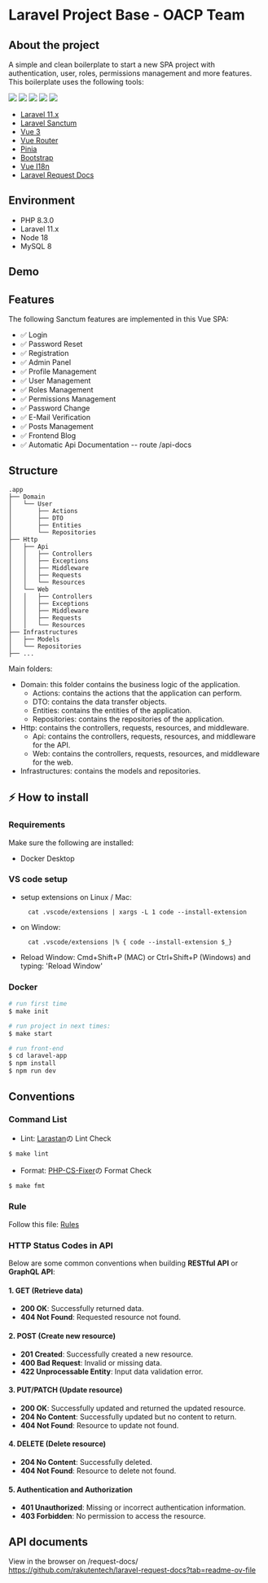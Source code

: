 # Laravel Project Base - OACP Team

## About the project

A simple and clean boilerplate to start a new SPA project with authentication, user, roles, permissions management and more features. This boilerplate uses the following tools:

[![](https://img.shields.io/badge/vue.js-v3.5-04C690.svg)](https://vuejs.org)
[![](https://img.shields.io/badge/Laravel-v11.x-ff2e21.svg)](https://laravel.com)
[![](https://img.shields.io/badge/bootstrap-v5.3-712cf9.svg)](https://getbootstrap.com)
[![](https://img.shields.io/badge/axios-v1.7-5A29E4.svg)](https://axios-http.com)
[![](https://img.shields.io/badge/vite-v5.0-646cff.svg)](https://vitejs.dev)

- [Laravel 11.x](https://github.com/laravel/laravel)
- [Laravel Sanctum](https://laravel.com/docs/11.x/sanctum)
- [Vue 3](https://github.com/vuejs/vue)
- [Vue Router](https://router.vuejs.org/)
- [Pinia](https://pinia.vuejs.org/)
- [Bootstrap](https://getbootstrap.com/)
- [Vue I18n](https://vue-i18n.intlify.dev)
- [Laravel Request Docs](https://github.com/rakutentech/laravel-request-docs)

## Environment

- PHP 8.3.0
- Laravel 11.x
- Node 18
- MySQL 8

## Demo

## Features

The following Sanctum features are implemented in this Vue SPA:

- ✅ Login
- ✅ Password Reset
- ✅ Registration
- ✅ Admin Panel
- ✅ Profile Management
- ✅ User Management
- ✅ Roles Management
- ✅ Permissions Management
- ✅ Password Change
- ✅ E-Mail Verification
- ✅ Posts Management
- ✅ Frontend Blog
- ✅ Automatic Api Documentation -- route /api-docs

## Structure

```
.app
├── Domain
│   └── User
│       ├── Actions
│       ├── DTO
│       ├── Entities
│       └── Repositories
├── Http
│   ├── Api
│   │   ├── Controllers
│   │   ├── Exceptions
│   │   ├── Middleware
│   │   ├── Requests
│   │   └── Resources
│   └── Web
│   │   ├── Controllers
│   │   ├── Exceptions
│   │   ├── Middleware
│   │   ├── Requests
│   │   └── Resources
├── Infrastructures
│   ├── Models
│   └── Repositories
├── ...

```

Main folders:

- Domain: this folder contains the business logic of the application.
  - Actions: contains the actions that the application can perform.
  - DTO: contains the data transfer objects.
  - Entities: contains the entities of the application.
  - Repositories: contains the repositories of the application.
- Http: contains the controllers, requests, resources, and middleware.
  - Api: contains the controllers, requests, resources, and middleware for the API.
  - Web: contains the controllers, requests, resources, and middleware for the web.
- Infrastructures: contains the models and repositories.

## ⚡️ How to install

### Requirements

Make sure the following are installed:

- Docker Desktop

### VS code setup

- setup extensions on Linux / Mac:
  ```
    cat .vscode/extensions | xargs -L 1 code --install-extension
  ```
- on Window:
  ```
    cat .vscode/extensions |% { code --install-extension $_}
  ```
- Reload Window: Cmd+Shift+P (MAC) or Ctrl+Shift+P (Windows) and typing: 'Reload Window'

### Docker

```bash
# run first time
$ make init

# run project in next times:
$ make start

# run front-end
$ cd laravel-app
$ npm install
$ npm run dev
```

## Conventions

### Command List

- Lint: [Larastan](https://github.com/nunomaduro/larastan)の Lint Check

```bash
$ make lint
```

- Format: [PHP-CS-Fixer](https://github.com/PHP-CS-Fixer/PHP-CS-Fixer)の Format Check

```bash
$ make fmt
```

### Rule

Follow this file:
[Rules](https://gitlab.com/tuananh.pham3/base-php-laravel/-/blob/main/docs/policy.md)

### HTTP Status Codes in API

Below are some common conventions when building **RESTful API** or **GraphQL API**:

#### **1. GET (Retrieve data)**

- **200 OK**: Successfully returned data.
- **404 Not Found**: Requested resource not found.

#### **2. POST (Create new resource)**

- **201 Created**: Successfully created a new resource.
- **400 Bad Request**: Invalid or missing data.
- **422 Unprocessable Entity**: Input data validation error.

#### **3. PUT/PATCH (Update resource)**

- **200 OK**: Successfully updated and returned the updated resource.
- **204 No Content**: Successfully updated but no content to return.
- **404 Not Found**: Resource to update not found.

#### **4. DELETE (Delete resource)**

- **204 No Content**: Successfully deleted.
- **404 Not Found**: Resource to delete not found.

#### **5. Authentication and Authorization**

- **401 Unauthorized**: Missing or incorrect authentication information.
- **403 Forbidden**: No permission to access the resource.

## API documents

View in the browser on /request-docs/
https://github.com/rakutentech/laravel-request-docs?tab=readme-ov-file
